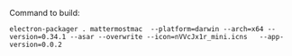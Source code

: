 Command to build:

```
electron-packager . mattermostmac  --platform=darwin --arch=x64 --version=0.34.1 --asar --overwrite --icon=nVVcJx1r_mini.icns   --app-version=0.0.2
```
